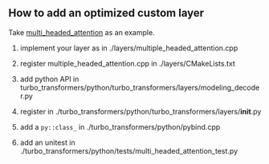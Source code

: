 ## How to add an optimized custom layer

Take [multi_headed_attention](https://github.com/OpenNMT/OpenNMT-py/blob/b98fb3d7cb/onmt/modules/multi_headed_attn.py) as an example.

1. implement your layer as in ./layers/multiple_headed_attention.cpp

2. register multiple_headed_attention.cpp in ./layers/CMakeLists.txt

3. add python API in turbo_transformers/python/turbo_transformers/layers/modeling_decoder.py

4. register in ./turbo_transformers/python/turbo_transformers/layers/__init__.py

5. add a `py::class_` in ./turbo_transformers/python/pybind.cpp

6. add an unitest in ./turbo_transformers/python/tests/multi_headed_attention_test.py

